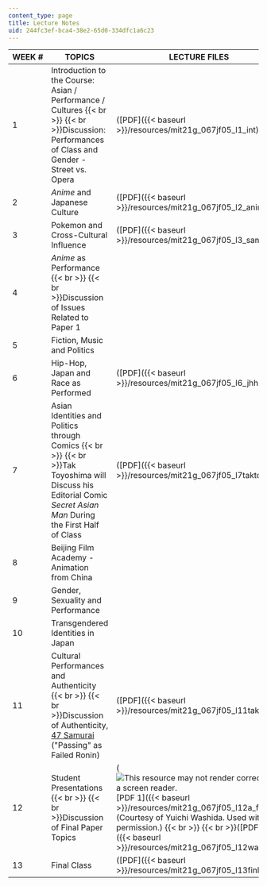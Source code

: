 ```yaml
---
content_type: page
title: Lecture Notes
uid: 244fc3ef-bca4-38e2-65d0-334dfc1a6c23
---
```


| WEEK # | TOPICS | LECTURE FILES |
| --- | --- | --- |
| 1 | Introduction to the Course: Asian / Performance / Cultures  {{< br >}}  {{< br >}}Discussion: Performances of Class and Gender - Street vs. Opera | ([PDF]({{< baseurl >}}/resources/mit21g_067jf05_l1_int)) |
| 2 | _Anime_ and Japanese Culture | ([PDF]({{< baseurl >}}/resources/mit21g_067jf05_l2_anime)) |
| 3 | Pokemon and Cross-Cultural Influence | ([PDF]({{< baseurl >}}/resources/mit21g_067jf05_l3_samcha)) |
| 4 | _Anime_ as Performance  {{< br >}}  {{< br >}}Discussion of Issues Related to Paper 1 | &nbsp; |
| 5 | Fiction, Music and Politics | &nbsp; |
| 6 | Hip-Hop, Japan and Race as Performed | ([PDF]({{< baseurl >}}/resources/mit21g_067jf05_l6_jhh)) |
| 7 | Asian Identities and Politics through Comics  {{< br >}}  {{< br >}}Tak Toyoshima will Discuss his Editorial Comic _Secret Asian Man_ During the First Half of Class | ([PDF]({{< baseurl >}}/resources/mit21g_067jf05_l7taktoyo)) |
| 8 | Beijing Film Academy - Animation from China | &nbsp; |
| 9 | Gender, Sexuality and Performance | &nbsp; |
| 10 | Transgendered Identities in Japan | &nbsp; |
| 11 | Cultural Performances and Authenticity  {{< br >}}  {{< br >}}Discussion of Authenticity, [47 Samurai](http://en.wikipedia.org/wiki/47_samurai) ("Passing" as Failed Ronin) | ([PDF]({{< baseurl >}}/resources/mit21g_067jf05_l11takara)) |
| 12 | Student Presentations  {{< br >}}  {{< br >}}Discussion of Final Paper Topics | (![This resource may not render correctly in a screen reader.](/images/inacessible.gif)[PDF 1]({{< baseurl >}}/resources/mit21g_067jf05_l12a_final)) (Courtesy of Yuichi Washida. Used with permission.)  {{< br >}}  {{< br >}}([PDF 2]({{< baseurl >}}/resources/mit21g_067jf05_l12washid)) |
| 13 | Final Class | ([PDF]({{< baseurl >}}/resources/mit21g_067jf05_l13finlcla))